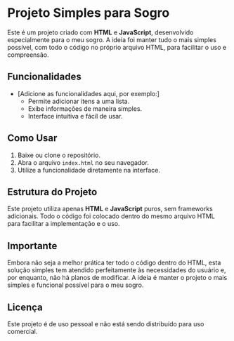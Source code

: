 # Projeto Simples para Sogro

Este é um projeto criado com **HTML** e **JavaScript**, desenvolvido especialmente para o meu sogro. A ideia foi manter tudo o mais simples possível, com todo o código no próprio arquivo HTML, para facilitar o uso e compreensão.

## Funcionalidades

- [Adicione as funcionalidades aqui, por exemplo:]
  - Permite adicionar itens a uma lista.
  - Exibe informações de maneira simples.
  - Interface intuitiva e fácil de usar.

## Como Usar

1. Baixe ou clone o repositório.
2. Abra o arquivo `index.html` no seu navegador.
3. Utilize a funcionalidade diretamente na interface.

## Estrutura do Projeto

Este projeto utiliza apenas **HTML** e **JavaScript** puros, sem frameworks adicionais. Todo o código foi colocado dentro do mesmo arquivo HTML para facilitar a implementação e o uso.

## Importante

Embora não seja a melhor prática ter todo o código dentro do HTML, esta solução simples tem atendido perfeitamente às necessidades do usuário e, por enquanto, não há planos de modificar. A ideia é manter o projeto o mais simples e funcional possível para o meu sogro.

## Licença

Este projeto é de uso pessoal e não está sendo distribuído para uso comercial.
